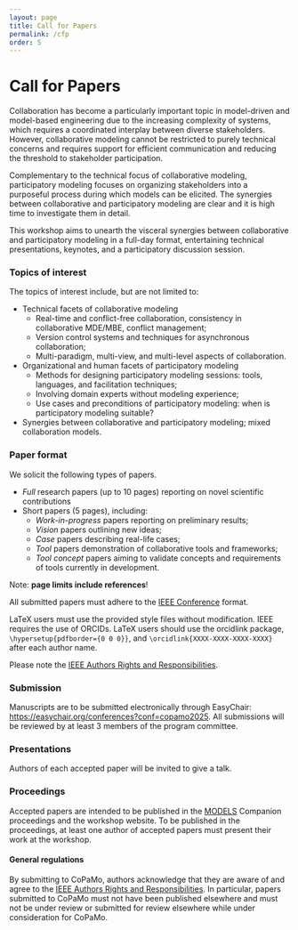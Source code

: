 ```yaml
---
layout: page
title: Call for Papers
permalink: /cfp
order: 5
---
```


# Call for Papers


Collaboration has become a particularly important topic in model-driven and model-based engineering due to the increasing complexity of systems, which requires a coordinated interplay between diverse stakeholders.
However, collaborative modeling cannot be restricted to purely technical concerns and requires support for efficient communication and reducing the threshold to stakeholder participation.

Complementary to the technical focus of collaborative modeling, participatory modeling focuses on organizing stakeholders into a purposeful process during which models can be elicited. The synergies between collaborative and participatory modeling are clear and it is high time to investigate them in detail.

This workshop aims to unearth the visceral synergies between collaborative and participatory modeling in a full-day format, entertaining technical presentations, keynotes, and a participatory discussion session.


### **Topics of interest**

The topics of interest include, but are not limited to:

- Technical facets of collaborative modeling
  - Real-time and conflict-free collaboration, consistency in collaborative MDE/MBE, conflict management;
  - Version control systems and techniques for asynchronous collaboration;
  - Multi-paradigm, multi-view, and multi-level aspects of collaboration.
- Organizational and human facets of participatory modeling
  - Methods for designing participatory modeling sessions: tools, languages, and facilitation techniques;
  - Involving domain experts without modeling experience;
  - Use cases and preconditions of participatory modeling: when is participatory modeling suitable?
- Synergies between collaborative and participatory modeling; mixed collaboration models.


### **Paper format**

We solicit the following types of papers.
- *Full* research papers (up to 10 pages) reporting on novel scientific contributions
- Short papers (5 pages), including:
  - *Work-in-progress* papers reporting on preliminary results;
  - *Vision* papers outlining new ideas;
  - *Case* papers describing real-life cases;
  - *Tool* papers demonstration of collaborative tools and frameworks;
  - *Tool concept* papers aiming to validate concepts and requirements of tools currently in development.

Note: **page limits include references**!

All submitted papers must adhere to the [IEEE Conference](https://www.ieee.org/conferences/publishing/templates.html) format.

LaTeX users must use the provided style files without modification.
IEEE requires the use of ORCIDs. LaTeX users should use the orcidlink package, `\hypersetup{pdfborder={0 0 0}}`, and `\orcidlink{XXXX-XXXX-XXXX-XXXX}` after each author name.

Please note the [IEEE Authors Rights and Responsibilities](https://www.ieee.org/publications/rights/author-rights-responsibilities.html).


### **Submission**
Manuscripts are to be submitted electronically through EasyChair: <a href="https://easychair.org/conferences?conf=copamo2025" target="_blank">https://easychair.org/conferences?conf=copamo2025</a>.
All submissions will be reviewed by at least 3 members of the program committee. 

### **Presentations**
Authors of each accepted paper will be invited to give a talk.

### **Proceedings**
Accepted papers are intended to be published in the [MODELS](https://conf.researchr.org/home/models-2025) Companion proceedings and the workshop website. To be published in the proceedings, at least one author of accepted papers must present their work at the workshop.

#### **General regulations**

By submitting to CoPaMo, authors acknowledge that they are aware of and agree to the [IEEE Authors Rights and Responsibilities](https://www.ieee.org/publications/rights/author-rights-responsibilities.html). In particular, papers submitted to CoPaMo must not have been published elsewhere and must not be under review or submitted for review elsewhere while under consideration for CoPaMo.
